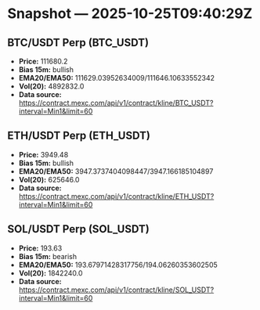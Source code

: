 # Snapshot — 2025-10-25T09:40:29Z

## BTC/USDT Perp (BTC_USDT)
- **Price:** 111680.2
- **Bias 15m:** bullish
- **EMA20/EMA50:** 111629.03952634009/111646.10633552342
- **Vol(20):** 4892832.0
- **Data source:** https://contract.mexc.com/api/v1/contract/kline/BTC_USDT?interval=Min1&limit=60

## ETH/USDT Perp (ETH_USDT)
- **Price:** 3949.48
- **Bias 15m:** bullish
- **EMA20/EMA50:** 3947.3737404098447/3947.166185104897
- **Vol(20):** 625646.0
- **Data source:** https://contract.mexc.com/api/v1/contract/kline/ETH_USDT?interval=Min1&limit=60

## SOL/USDT Perp (SOL_USDT)
- **Price:** 193.63
- **Bias 15m:** bearish
- **EMA20/EMA50:** 193.67971428317756/194.06260353602505
- **Vol(20):** 1842240.0
- **Data source:** https://contract.mexc.com/api/v1/contract/kline/SOL_USDT?interval=Min1&limit=60
